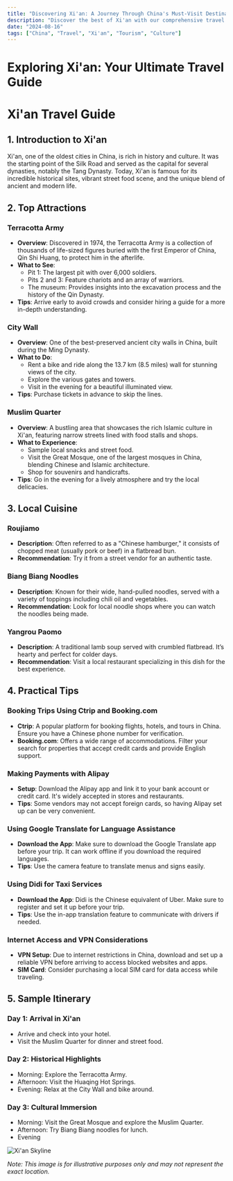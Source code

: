 ```yaml
---
title: "Discovering Xi'an: A Journey Through China's Must-Visit Destination"
description: "Discover the best of Xi'an with our comprehensive travel guide. Explore top attractions, savor local cuisine, and get insider tips for an unforgettable Chinese adventure."
date: "2024-08-16"
tags: ["China", "Travel", "Xi'an", "Tourism", "Culture"]
---
```


# Exploring Xi'an: Your Ultimate Travel Guide

# Xi'an Travel Guide

## 1. Introduction to Xi'an
Xi'an, one of the oldest cities in China, is rich in history and culture. It was the starting point of the Silk Road and served as the capital for several dynasties, notably the Tang Dynasty. Today, Xi'an is famous for its incredible historical sites, vibrant street food scene, and the unique blend of ancient and modern life.

## 2. Top Attractions

### Terracotta Army
- **Overview**: Discovered in 1974, the Terracotta Army is a collection of thousands of life-sized figures buried with the first Emperor of China, Qin Shi Huang, to protect him in the afterlife.
- **What to See**: 
  - Pit 1: The largest pit with over 6,000 soldiers.
  - Pits 2 and 3: Feature chariots and an array of warriors.
  - The museum: Provides insights into the excavation process and the history of the Qin Dynasty.
- **Tips**: Arrive early to avoid crowds and consider hiring a guide for a more in-depth understanding.

### City Wall
- **Overview**: One of the best-preserved ancient city walls in China, built during the Ming Dynasty.
- **What to Do**: 
  - Rent a bike and ride along the 13.7 km (8.5 miles) wall for stunning views of the city.
  - Explore the various gates and towers.
  - Visit in the evening for a beautiful illuminated view.
- **Tips**: Purchase tickets in advance to skip the lines.

### Muslim Quarter
- **Overview**: A bustling area that showcases the rich Islamic culture in Xi'an, featuring narrow streets lined with food stalls and shops.
- **What to Experience**:
  - Sample local snacks and street food.
  - Visit the Great Mosque, one of the largest mosques in China, blending Chinese and Islamic architecture.
  - Shop for souvenirs and handicrafts.
- **Tips**: Go in the evening for a lively atmosphere and try the local delicacies.

## 3. Local Cuisine

### Roujiamo
- **Description**: Often referred to as a "Chinese hamburger," it consists of chopped meat (usually pork or beef) in a flatbread bun.
- **Recommendation**: Try it from a street vendor for an authentic taste.

### Biang Biang Noodles
- **Description**: Known for their wide, hand-pulled noodles, served with a variety of toppings including chili oil and vegetables.
- **Recommendation**: Look for local noodle shops where you can watch the noodles being made.

### Yangrou Paomo
- **Description**: A traditional lamb soup served with crumbled flatbread. It’s hearty and perfect for colder days.
- **Recommendation**: Visit a local restaurant specializing in this dish for the best experience.

## 4. Practical Tips

### Booking Trips Using Ctrip and Booking.com
- **Ctrip**: A popular platform for booking flights, hotels, and tours in China. Ensure you have a Chinese phone number for verification.
- **Booking.com**: Offers a wide range of accommodations. Filter your search for properties that accept credit cards and provide English support.

### Making Payments with Alipay
- **Setup**: Download the Alipay app and link it to your bank account or credit card. It's widely accepted in stores and restaurants.
- **Tips**: Some vendors may not accept foreign cards, so having Alipay set up can be very convenient.

### Using Google Translate for Language Assistance
- **Download the App**: Make sure to download the Google Translate app before your trip. It can work offline if you download the required languages.
- **Tips**: Use the camera feature to translate menus and signs easily.

### Using Didi for Taxi Services
- **Download the App**: Didi is the Chinese equivalent of Uber. Make sure to register and set it up before your trip.
- **Tips**: Use the in-app translation feature to communicate with drivers if needed.

### Internet Access and VPN Considerations
- **VPN Setup**: Due to internet restrictions in China, download and set up a reliable VPN before arriving to access blocked websites and apps.
- **SIM Card**: Consider purchasing a local SIM card for data access while traveling.

## 5. Sample Itinerary

### Day 1: Arrival in Xi'an
- Arrive and check into your hotel.
- Visit the Muslim Quarter for dinner and street food.

### Day 2: Historical Highlights
- Morning: Explore the Terracotta Army.
- Afternoon: Visit the Huaqing Hot Springs.
- Evening: Relax at the City Wall and bike around.

### Day 3: Cultural Immersion
- Morning: Visit the Great Mosque and explore the Muslim Quarter.
- Afternoon: Try Biang Biang noodles for lunch.
- Evening

<img src="https://source.unsplash.com/1600x900/?Xi'an,cityscape" alt="Xi'an Skyline" loading="lazy">

*Note: This image is for illustrative purposes only and may not represent the exact location.*


